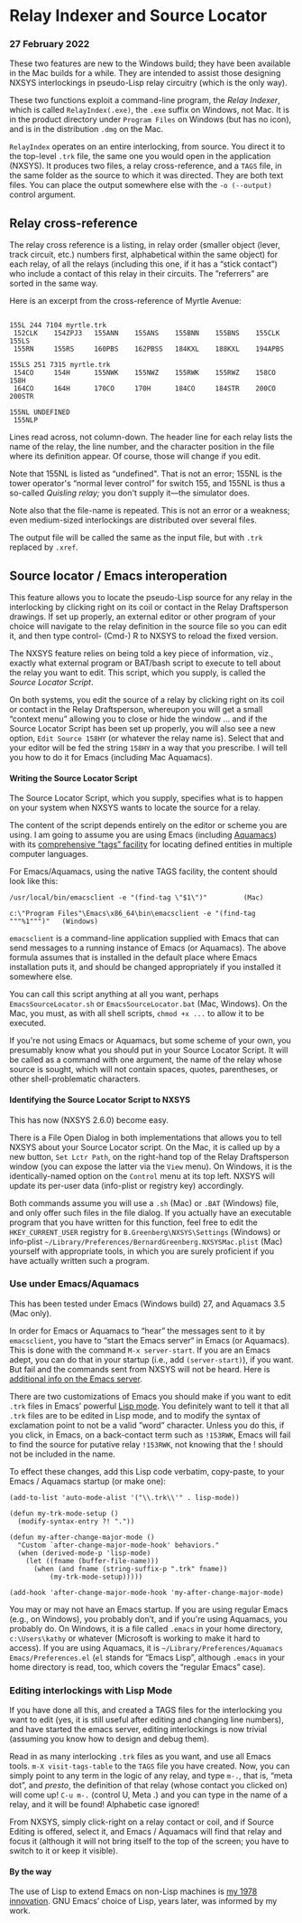 # Relay Indexer and Source Locator

### 27 February 2022

These two features are new to the Windows build; they have been available in the Mac builds for a while.  They are intended to assist those designing NXSYS interlockings in pseudo-Lisp relay circuitry (which is the only way).

These two functions exploit a command-line program, the *Relay Indexer*, which is called `RelayIndex(.exe)`, the `.exe` suffix on Windows, not Mac. It is in the product directory under `Program Files` on Windows (but has no icon), and is in the distribution `.dmg` on the Mac.

`RelayIndex` operates on an entire interlocking, from source.  You direct it to the top-level `.trk` file, the same one you would open in the application (NXSYS).  It produces two files, a relay cross-reference, and a `TAGS` file, in the same folder as the source to which it was directed.  They are both text files.  You can place the output somewhere else with the <nobr>`-o (--output)`</nobr> control argument.

## Relay cross-reference

The relay cross reference is a listing, in relay order (smaller object (lever, track circuit, etc.) numbers first, alphabetical within the same object) for each relay, of all the relays (including this one, if it has a “stick contact”) who include a contact of this relay in their circuits.  The ”referrers” are sorted in the same way.

Here is an excerpt from the cross-reference of Myrtle Avenue: 
<span style="font-size:50%">
~~~

155L 244 7104 myrtle.trk
 152CLK    154ZPJ3   155ANN    155ANS    155BNN    155BNS    155CLK    155LS     
 155RN     155RS     160PBS    162PBSS   184KXL    188KXL    194APBS   

155LS 251 7315 myrtle.trk
 154CO     154H      155NWK    155NWZ    155RWK    155RWZ    158CO     158H      
 164CO     164H      170CO     170H      184CO     184STR    200CO     200STR    

155NL UNDEFINED
 155NLP    
~~~
</span>
Lines read across, not column-down. The header line for each relay lists the name of the relay, the line number, and the character position in the file where its definition appear.  Of course, those will change if you edit.

Note that 155NL is listed as “undefined".  That is not an error; 155NL is the tower operator's “normal lever control” for switch 155, and 155NL is thus a so-called *Quisling relay;* you don't supply it—the simulator does.

Note also that the file-name is repeated.  This is not an error or a weakness; even medium-sized interlockings are distributed over several files.

The output file will be called the same as the input file, but with `.trk` replaced by `.xref`.

## Source locator / Emacs interoperation

This feature allows you to locate the pseudo-Lisp source for any relay in the interlocking by clicking right on its coil or contact in the Relay Draftsperson drawings. If set up properly, an external editor or other program of your choice will navigate to the relay definition in the source file so you can edit it, and then type control- (Cmd-) R to NXSYS to reload the fixed version.

The NXSYS feature relies on being told a key piece of information, viz., exactly what external program or BAT/bash script to execute to tell about the relay you want to edit. This script, which you supply, is called the *Source Locator Script*.

On both systems, you edit the source of a relay by clicking right on its coil or contact in the Relay Draftsperson, whereupon you will get a small “context menu” allowing you to close or hide the window ... and if the Source Locator Script has been set up properly, you will also see a new option, `Edit Source 158HY` (or whatever the relay name is). Select that and your editor will be fed the string `158HY` in a way that you prescribe.  I will tell you how to do it for Emacs (including Mac Aquamacs).

#### Writing the Source Locator Script

The Source Locator Script, which you supply, specifies what is to happen on your system when NXSYS wants to locate the source for a relay.

The content of the script depends entirely on the editor or scheme you are using.  I am going to assume you are using Emacs (including [Aquamacs](https://aquamacs.org/)) with its [comprehensive ”tags” facility](https://www.emacswiki.org/emacs/EmacsTags) for locating defined entities in multiple computer languages.

For Emacs/Aquamacs, using the native TAGS facility, the content should look like this:
~~~
/usr/local/bin/emacsclient -e "(find-tag \"$1\")"         (Mac)

c:\"Program Files"\Emacs\x86_64\bin\emacsclient -e "(find-tag """%1""")"   (Windows)
~~~

`emacsclient` is a command-line application supplied with Emacs that can send messages to a running instance of Emacs (or Aquamacs). The above formula assumes that is installed in the default place where Emacs installation puts it, and should be changed appropriately if you installed it somewhere else.

You can call this script anything at all you want, perhaps `EmacsSourceLocator.sh` or `EmacsSourceLocator.bat` (Mac, Windows).  On the Mac, you must, as with all shell scripts, `chmod +x ...` to allow it to be executed.

If you're not using Emacs or Aquamacs, but some scheme of your own, you presumably know what you should put in your Source Locator Script.  It will be called as a command with one argument, the name of the relay whose source is sought, which will not contain spaces, quotes, parentheses, or other shell-problematic characters.

#### Identifying the Source Locator Script to NXSYS

This has now (NXSYS 2.6.0) become easy.

There is a File Open Dialog in both implementations that allows you to tell NXSYS about your Source Locator script.  On the Mac, it is called up by a new button, `Set Lctr Path`, on the right-hand top of the Relay Draftsperson window (you can expose the latter via the `View` menu). On Windows, it is the identically-named option on the `Control` menu at its top left.  NXSYS will update its per-user data (info-plist or registry key) accordingly.

Both commands assume you will use a `.sh` (Mac) or `.BAT` (Windows) file, and only offer such files in the file dialog.  If you actually have an executable program that you have written for this function, feel free to edit the `HKEY_CURRENT_USER` registry for `B.Greenberg\NXSYS\Settings` (Windows) or info-plist `~/Library/Preferences/BernardGreenberg.NXSYSMac.plist` (Mac) yourself with appropriate tools, in which you are surely proficient if you have actually written such a program.

### Use under Emacs/Aquamacs

This has been tested under Emacs (Windows build) 27, and Aquamacs 3.5 (Mac only).

In order for Emacs or Aquamacs to “hear” the messages sent to it by `emacsclient`, you have to “start the Emacs server“ in Emacs (or Aquamacs).  This is done with the command `M-x server-start`.  If you are an Emacs adept, you can do that in your startup (i.e., add `(server-start)`), if you want.  But fail and the commands sent from NXSYS will not be heard. Here is [additional info on the Emacs server](https://wikemacs.org/wiki/Emacs_server).

There are two customizations of Emacs you should make if you want to edit `.trk` files in Emacs’ powerful [Lisp mode](https://www.emacswiki.org/emacs/EmacsLispMode).  You definitely want to tell it that all `.trk` files are to be edited in Lisp mode, and to modify the syntax of exclamation point to not be a valid ”word” character. Unless you do this, if you click, in Emacs, on a back-contact term such as `!153RWK`, Emacs will fail to find the source for putative relay `!153RWK`, not knowing that the ! should not be included in the name.


To effect these changes, add this Lisp code verbatim, copy-paste, to your Emacs / Aquamacs startup (or make one):
~~~
(add-to-list 'auto-mode-alist '("\\.trk\\'" . lisp-mode)) 

(defun my-trk-mode-setup ()
  (modify-syntax-entry ?! "."))

(defun my-after-change-major-mode ()
  "Custom `after-change-major-mode-hook' behaviors."
  (when (derived-mode-p 'lisp-mode)
    (let ((fname (buffer-file-name)))
      (when (and fname (string-suffix-p ".trk" fname))
	      (my-trk-mode-setup)))))

(add-hook 'after-change-major-mode-hook 'my-after-change-major-mode)
~~~

You may or may not have an Emacs startup.  If you are using regular Emacs (e.g., on Windows), you probably don’t, and if you're using Aquamacs, you probably do. On Windows, it is a file called `.emacs` in your home directory, `c:\Users\kathy` or whatever (Microsoft is working to make it hard to access).  If you are using Aquamacs, it is `~/Library/Preferences/Aquamacs Emacs/Preferences.el` (`el` stands for “Emacs Lisp”, although `.emacs` in your home directory is read, too, which covers the “regular Emacs” case).

### Editing interlockings with Lisp Mode

If you have done all this, and created a TAGS files for the interlocking you want to edit (yes, it is still useful after editing and changing line numbers), and have started the emacs server, editing interlockings is now trivial (assuming you know how to design and debug them).

Read in as many interlocking `.trk` files as you want, and use all Emacs tools.  `m-X visit-tags-table` to the `TAGS` file you have created. Now, you can simply point to any term in the logic of any relay, and type `m-.`, that is, “meta dot”, and *presto*, the definition of that relay (whose contact you clicked on) will come up!  `C-u m-.` (control U, Meta .) and you can type in the name of a relay, and it will be found!  Alphabetic case ignored!

From NXSYS, simply click-right on a relay contact or coil, and if Source Editing is offered, select it, and Emacs / Aquamacs will find that relay and focus it (although it will not bring itself to the top of the screen; you have to switch to it or keep it visible).

#### By the way

The use of Lisp to extend Emacs on non-Lisp machines is [my 1978 innovation](https://multicians.org/mepap.html).  GNU Emacs’ choice of Lisp, years later, was informed by my work.


